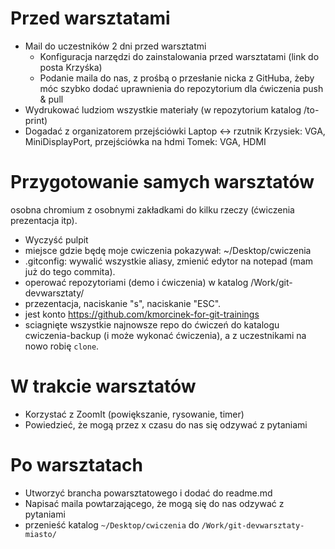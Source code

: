 # Przed warsztatami

* Mail do uczestników 2 dni przed warsztatmi
    - Konfiguracja narzędzi do zainstalowania przed warsztatami (link do posta Krzyśka)
    - Podanie maila do nas, z prośbą o przesłanie nicka z GitHuba, żeby móc szybko dodać uprawnienia do repozytorium dla ćwiczenia push & pull
* Wydrukować ludziom wszystkie materiały (w repozytorium katalog /to-print)
* Dogadać z organizatorem przejściówki Laptop <-> rzutnik
Krzysiek: VGA, MiniDisplayPort, przejściówka na hdmi
Tomek: VGA, HDMI

# Przygotowanie samych warsztatów
osobna chromium z osobnymi zakładkami do kilku rzeczy (ćwiczenia prezentacja itp).

* Wyczyść pulpit 
* miejsce gdzie będę moje cwiczenia pokazywał: ~/Desktop/cwiczenia
* .gitconfig: wywalić wszystkie aliasy, zmienić edytor na notepad (mam już do tego commita).
* operować repozytoriami (demo i ćwiczenia) w katalog /Work/git-devwarsztaty/<git-devwarsztaty-katowice>
* przezentacja, naciskanie "s", naciskanie "ESC".
* jest konto https://github.com/kmorcinek-for-git-trainings
* sciagnięte wszystkie najnowsze repo do ćwiczeń do katalogu cwiczenia-backup (i może wykonać ćwiczenia), a z uczestnikami na nowo robię `clone`.

# W trakcie warsztatów

* Korzystać z ZoomIt (powiększanie, rysowanie, timer)
* Powiedzieć, że mogą przez x czasu do nas się odzywać z pytaniami

# Po warsztatach

* Utworzyć brancha powarsztatowego i dodać do readme.md
* Napisać maila powtarzającego, że mogą się do nas odzywać z pytaniami
* przenieść katalog `~/Desktop/cwiczenia` do `/Work/git-devwarsztaty-miasto/`

